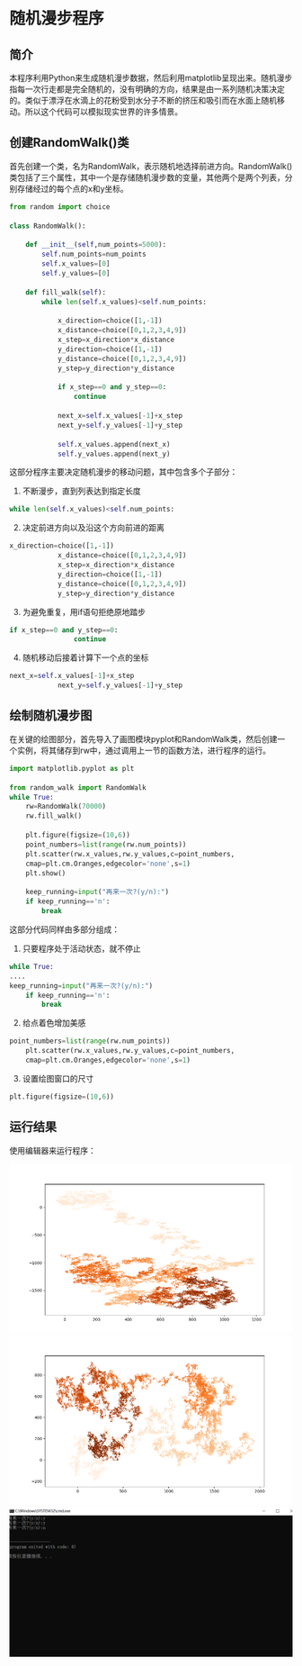 # 随机漫步程序

## 简介

本程序利用Python来生成随机漫步数据，然后利用matplotlib呈现出来。随机漫步指每一次行走都是完全随机的，没有明确的方向，结果是由一系列随机决策决定的。类似于漂浮在水滴上的花粉受到水分子不断的挤压和吸引而在水面上随机移动。所以这个代码可以模拟现实世界的许多情景。

## 创建RandomWalk()类

首先创建一个类，名为RandomWalk，表示随机地选择前进方向。RandomWalk()类包括了三个属性，其中一个是存储随机漫步数的变量，其他两个是两个列表，分别存储经过的每个点的x和y坐标。

```python
from random import choice

class RandomWalk():
	
	def __init__(self,num_points=5000):
		self.num_points=num_points
		self.x_values=[0]
		self.y_values=[0]
		
	def fill_walk(self):
		while len(self.x_values)<self.num_points:
			
			x_direction=choice([1,-1])
			x_distance=choice([0,1,2,3,4,9])
			x_step=x_direction*x_distance
			y_direction=choice([1,-1])
			y_distance=choice([0,1,2,3,4,9])
			y_step=y_direction*y_distance
			
			if x_step==0 and y_step==0:
				continue
			
			next_x=self.x_values[-1]+x_step
			next_y=self.y_values[-1]+y_step
			
			self.x_values.append(next_x)
			self.y_values.append(next_y)
```
这部分程序主要决定随机漫步的移动问题，其中包含多个子部分：

1. 不断漫步，直到列表达到指定长度
```python
while len(self.x_values)<self.num_points:
```
2. 决定前进方向以及沿这个方向前进的距离
```python
x_direction=choice([1,-1])
			x_distance=choice([0,1,2,3,4,9])
			x_step=x_direction*x_distance
			y_direction=choice([1,-1])
			y_distance=choice([0,1,2,3,4,9])
			y_step=y_direction*y_distance
```
3. 为避免重复，用if语句拒绝原地踏步
```python
if x_step==0 and y_step==0:
				continue
```
4. 随机移动后接着计算下一个点的坐标
```python
next_x=self.x_values[-1]+x_step
			next_y=self.y_values[-1]+y_step
```
## 绘制随机漫步图

在关键的绘图部分，首先导入了画图模块pyplot和RandomWalk类，然后创建一个实例，将其储存到rw中，通过调用上一节的函数方法，进行程序的运行。

```python
import matplotlib.pyplot as plt

from random_walk import RandomWalk
while True:
	rw=RandomWalk(70000)
	rw.fill_walk()
	
	plt.figure(figsize=(10,6))
	point_numbers=list(range(rw.num_points))
	plt.scatter(rw.x_values,rw.y_values,c=point_numbers,
	cmap=plt.cm.Oranges,edgecolor='none',s=1)
	plt.show()
	
	keep_running=input("再来一次?(y/n):")
	if keep_running=='n':
		break
```
这部分代码同样由多部分组成：

1. 只要程序处于活动状态，就不停止
```python
while True:
....
keep_running=input("再来一次?(y/n):")
	if keep_running=='n':
		break
```
2. 给点着色增加美感
```python
point_numbers=list(range(rw.num_points))
	plt.scatter(rw.x_values,rw.y_values,c=point_numbers,
	cmap=plt.cm.Oranges,edgecolor='none',s=1)
```
3. 设置绘图窗口的尺寸
```python
plt.figure(figsize=(10,6))
```
## 运行结果

使用编辑器来运行程序：

![第一次运行](https://github.com/lahuan3369/MyPictures/blob/master/Figure_1.png)
![第二次运行](https://github.com/lahuan3369/MyPictures/blob/master/Figure_2.png)
![选择是否继续](https://github.com/lahuan3369/MyPictures/blob/master/%E5%B1%8F%E5%B9%95%E6%88%AA%E5%9B%BE(79).png)